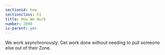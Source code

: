 ```yaml
---
sectionid: how
sectionclass: h1
title: How We Work
number: 2000
is-parent: yes
---
```


We work asynchronously:  Get work done without needing to pull someone else out of their Zone.